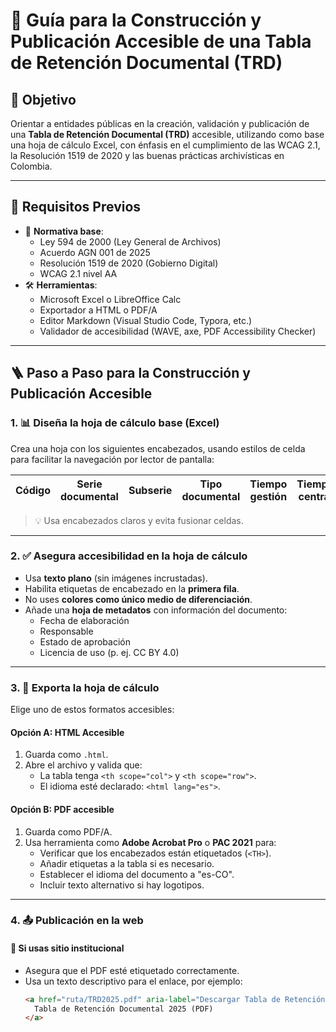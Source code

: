 # 📁 Guía para la Construcción y Publicación Accesible de una Tabla de Retención Documental (TRD)

## 🎯 Objetivo

Orientar a entidades públicas en la creación, validación y publicación de una **Tabla de Retención Documental (TRD)** accesible, utilizando como base una hoja de cálculo Excel, con énfasis en el cumplimiento de las WCAG 2.1, la Resolución 1519 de 2020 y las buenas prácticas archivísticas en Colombia.

---

## 🧰 Requisitos Previos

- 🧩 **Normativa base**:
  - Ley 594 de 2000 (Ley General de Archivos)
  - Acuerdo AGN 001 de 2025
  - Resolución 1519 de 2020 (Gobierno Digital)
  - WCAG 2.1 nivel AA
- 🛠️ **Herramientas**:
  - Microsoft Excel o LibreOffice Calc
  - Exportador a HTML o PDF/A
  - Editor Markdown (Visual Studio Code, Typora, etc.)
  - Validador de accesibilidad (WAVE, axe, PDF Accessibility Checker)

---

## 🪜 Paso a Paso para la Construcción y Publicación Accesible

### 1. 📊 Diseña la hoja de cálculo base (Excel)

Crea una hoja con los siguientes encabezados, usando estilos de celda para facilitar la navegación por lector de pantalla:

| Código | Serie documental | Subserie | Tipo documental | Tiempo gestión | Tiempo central | Disposición final | Soporte |
|--------|------------------|----------|------------------|----------------|----------------|--------------------|---------|

> 💡 Usa encabezados claros y evita fusionar celdas.

---

### 2. ✅ Asegura accesibilidad en la hoja de cálculo

- Usa **texto plano** (sin imágenes incrustadas).
- Habilita etiquetas de encabezado en la **primera fila**.
- No uses **colores como único medio de diferenciación**.
- Añade una **hoja de metadatos** con información del documento:
  - Fecha de elaboración
  - Responsable
  - Estado de aprobación
  - Licencia de uso (p. ej. CC BY 4.0)

---

### 3. 🧾 Exporta la hoja de cálculo

Elige uno de estos formatos accesibles:

#### Opción A: HTML Accesible

1. Guarda como `.html`.
2. Abre el archivo y valida que:
   - La tabla tenga `<th scope="col">` y `<th scope="row">`.
   - El idioma esté declarado: `<html lang="es">`.

#### Opción B: PDF accesible

1. Guarda como PDF/A.
2. Usa herramienta como **Adobe Acrobat Pro** o **PAC 2021** para:
   - Verificar que los encabezados están etiquetados (`<TH>`).
   - Añadir etiquetas a la tabla si es necesario.
   - Establecer el idioma del documento a "es-CO".
   - Incluir texto alternativo si hay logotipos.

---

### 4. 📤 Publicación en la web

#### 🔹 Si usas sitio institucional

- Asegura que el PDF esté etiquetado correctamente.
- Usa un texto descriptivo para el enlace, por ejemplo:
  ```html
  <a href="ruta/TRD2025.pdf" aria-label="Descargar Tabla de Retención Documental 2025 en PDF accesible">
    Tabla de Retención Documental 2025 (PDF)
  </a>
